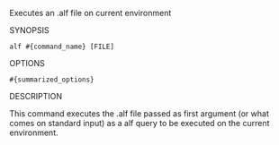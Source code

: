 
Executes an .alf file on current environment

SYNOPSIS

    alf #{command_name} [FILE]

OPTIONS

    #{summarized_options}

DESCRIPTION

This command executes the .alf file passed as first argument (or what comes
on standard input) as a alf query to be executed on the current environment.

